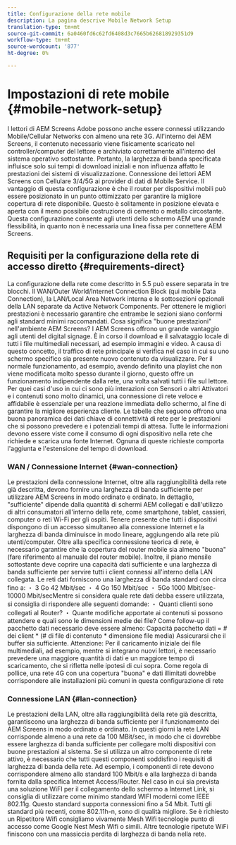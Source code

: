 ```yaml
---
title: Configurazione della rete mobile
description: La pagina descrive Mobile Network Setup
translation-type: tm+mt
source-git-commit: 6a0460fd6c62fd6408d3c7665b626818929351d9
workflow-type: tm+mt
source-wordcount: '877'
ht-degree: 0%

---
```



# Impostazioni di rete mobile {#mobile-network-setup}

I lettori di AEM Screens Adobe possono anche essere connessi utilizzando Mobile/Cellular Networks con almeno una rete 3G.
All&#39;interno dei AEM Screens, il contenuto necessario viene fisicamente scaricato nel controller/computer del lettore e archiviato correttamente all&#39;interno del sistema operativo sottostante. Pertanto, la larghezza di banda specificata influisce solo sui tempi di download iniziali e non influenza affatto le prestazioni dei sistemi di visualizzazione.
Connessione dei lettori AEM Screens con Cellulare 3/4/5G ai provider di dati di Mobile Service. Il vantaggio di questa configurazione è che il router per dispositivi mobili può essere posizionato in un punto ottimizzato per garantire la migliore copertura di rete disponibile. Questo è solitamente in posizione elevata e aperta con il meno possibile costruzione di cemento o metallo circostante.
Questa configurazione consente agli utenti dello schermo AEM una grande flessibilità, in quanto non è necessaria una linea fissa per connettere AEM Screens.


## Requisiti per la configurazione della rete di accesso diretto {#requirements-direct}

La configurazione della rete come descritto in 5.5 può essere separata in tre blocchi. Il WAN/Outer World/Internet Connection Block (qui mobile Data Connection), la LAN/Local Area Network interna e le sottosezioni opzionali della LAN separate da Active Network Components.
Per ottenere le migliori prestazioni è necessario garantire che entrambe le sezioni siano conformi agli standard minimi raccomandati.
Cosa significa &quot;buone prestazioni&quot; nell&#39;ambiente AEM Screens?
I AEM Screens offrono un grande vantaggio agli utenti del digital signage. È in corso il download e il salvataggio locale di tutti i file multimediali necessari, ad esempio immagini e video. A causa di questo concetto, il traffico di rete principale si verifica nel caso in cui su uno schermo specifico sia presente nuovo contenuto da visualizzare.
Per il normale funzionamento, ad esempio, avendo definito una playlist che non viene modificata molto spesso durante il giorno, questo offre un funzionamento indipendente dalla rete, una volta salvati tutti i file sul lettore.
Per quei casi d&#39;uso in cui ci sono più interazioni con Sensori o altri Attivatori e i contenuti sono molto dinamici, una connessione di rete veloce e affidabile è essenziale per una reazione immediata dello schermo, al fine di garantire la migliore esperienza cliente.
Le tabelle che seguono offrono una buona panoramica dei dati chiave di connettività di rete per le prestazioni che si possono prevedere e i potenziali tempi di attesa.
Tutte le informazioni devono essere viste come il consumo di ogni dispositivo nella rete che richiede e scarica una fonte Internet. Ognuna di queste richieste comporta l&#39;aggiunta e l&#39;estensione del tempo di download.


### WAN / Connessione Internet {#wan-connection}

Le prestazioni della connessione Internet, oltre alla raggiungibilità della rete già descritta, devono fornire una larghezza di banda sufficiente per utilizzare AEM Screens in modo ordinato e ordinato. In dettaglio, &quot;sufficiente&quot; dipende dalla quantità di schermi AEM collegati e dall&#39;utilizzo di altri consumatori all&#39;interno della rete, come smartphone, tablet, cassieri, computer o reti Wi-Fi per gli ospiti.
Tenere presente che tutti i dispositivi dispongono di un accesso simultaneo alla connessione Internet e la larghezza di banda diminuisce in modo lineare, aggiungendo alla rete più utenti/computer.
Oltre alla specifica connessione teorica di rete, è necessario garantire che la copertura del router mobile sia almeno &quot;buona&quot; (fare riferimento al manuale del router mobile). Inoltre, il piano mensile sottostante deve coprire una capacità dati sufficiente e una larghezza di banda sufficiente per servire tutti i client connessi all&#39;interno della LAN collegata.
Le reti dati forniscono una larghezza di banda standard con circa fino a:
・ 3 Go 42 Mbit/sec ・ 4 Go 150 Mbit/sec ・ 5Go 1000 Mbit/sec-10000 Mbit/secMentre si considera quale rete dati debba essere utilizzata, si consiglia di rispondere alle seguenti domande:
・ Quanti clienti sono collegati al Router?
・ Quante modifiche apportate ai contenuti si possono attendere e quali sono le dimensioni medie dei file?
Come follow-up il pacchetto dati necessario deve essere almeno:
Capacità pacchetto dati = # dei client * (# di file di contenuto * dimensione file media) Assicurarsi che il buffer sia sufficiente.
Attenzione: Per il caricamento iniziale dei file multimediali, ad esempio, mentre si integrano nuovi lettori, è necessario prevedere una maggiore quantità di dati e un maggiore tempo di scaricamento, che si rifletta nelle ipotesi di cui sopra.
Come regola di pollice, una rete 4G con una copertura &quot;buona&quot; e dati illimitati dovrebbe corrispondere alle installazioni più comuni in questa configurazione di rete


### Connessione LAN {#lan-connection}

Le prestazioni della LAN, oltre alla raggiungibilità della rete già descritta, garantiscono una larghezza di banda sufficiente per il funzionamento dei AEM Screens in modo ordinato e ordinato. In questi giorni la rete LAN corrisponde almeno a una rete da 100 MBit/sec, in modo che ci dovrebbe essere larghezza di banda sufficiente per collegare molti dispositivi con buone prestazioni al sistema. Se si utilizza un altro componente di rete attivo, è necessario che tutti questi componenti soddisfino i requisiti di larghezza di banda della rete. Ad esempio, i componenti di rete devono corrispondere almeno allo standard 100 Mbit/s e alla larghezza di banda fornita dalla specifica Internet Access/Router.
Nel caso in cui sia prevista una soluzione WiFI per il collegamento dello schermo a Internet Link, si consiglia di utilizzare come minimo standard WIFI moderni come IEEE 802.11g. Questo standard supporta connessioni fino a 54 Mbit. Tutti gli standard più recenti, come 802.11h-n, sono di qualità migliore. Se è richiesto un Ripetitore Wifi consigliamo vivamente Mesh Wifi tecnologie punto di accesso come Google Nest Mesh Wifi o simili.
Altre tecnologie ripetute WiFi finiscono con una massiccia perdita di larghezza di banda nella rete.
